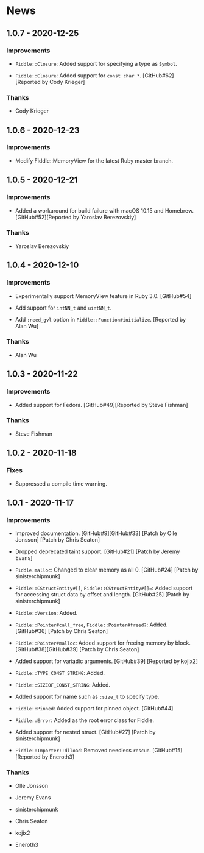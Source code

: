 # News

## 1.0.7 - 2020-12-25

### Improvements

  * `Fiddle::Closure`: Added support for specifying a type as `Symbol`.

  * `Fiddle::Closure`: Added support for `const char *`.
    [GitHub#62][Reported by Cody Krieger]

### Thanks

  * Cody Krieger

## 1.0.6 - 2020-12-23

### Improvements

  * Modify Fiddle::MemoryView for the latest Ruby master branch.

## 1.0.5 - 2020-12-21

### Improvements

  * Added a workaround for build failure with macOS 10.15 and Homebrew.
    [GitHub#52][Reported by Yaroslav Berezovskiy]

### Thanks

  * Yaroslav Berezovskiy

## 1.0.4 - 2020-12-10

### Improvements

  * Experimentally support MemoryView feature in Ruby 3.0.
    [GitHub#54]

  * Add support for `intNN_t` and `uintNN_t`.

  * Add `:need_gvl` option in `Fiddle::Function#initialize`.
    [Reported by Alan Wu]

### Thanks

  * Alan Wu

## 1.0.3 - 2020-11-22

### Improvements

  * Added support for Fedora.
    [GitHub#49][Reported by Steve Fishman]

### Thanks

  * Steve Fishman

## 1.0.2 - 2020-11-18

### Fixes

  * Suppressed a compile time warning.

## 1.0.1 - 2020-11-17

### Improvements

  * Improved documentation.
    [GitHub#9][GitHub#33]
    [Patch by Olle Jonsson]
    [Patch by Chris Seaton]

  * Dropped deprecated taint support.
    [GitHub#21]
    [Patch by Jeremy Evans]

  * `Fiddle.malloc`: Changed to clear memory as all 0.
    [GitHub#24]
    [Patch by sinisterchipmunk]

  * `Fiddle::CStructEntity#[]`, `Fiddle::CStructEntity#[]=`: Added
    support for accessing struct data by offset and length.
    [GitHub#25]
    [Patch by sinisterchipmunk]

  * `Fiddle::Version`: Added.

  * `Fiddle::Pointer#call_free`, `Fiddle::Pointer#freed?`: Added.
    [GitHub#36]
    [Patch by Chris Seaton]

  * `Fiddle::Pointer#malloc`: Added support for freeing memory by block.
    [GitHub#38][GitHub#39]
    [Patch by Chris Seaton]

  * Added support for variadic arguments.
    [GitHub#39]
    [Reported by kojix2]

  * `Fiddle::TYPE_CONST_STRING`: Added.

  * `Fiddle::SIZEOF_CONST_STRING`: Added.

  * Added support for name such as `:size_t` to specify type.

  * `Fiddle::Pinned`: Added support for pinned object.
    [GitHub#44]

  * `Fiddle::Error`: Added as the root error class for Fiddle.

  * Added support for nested struct.
    [GitHub#27]
    [Patch by sinisterchipmunk]

  * `Fiddle::Importer::dlload`: Removed needless `rescue`.
    [GitHub#15]
    [Reported by Eneroth3]

### Thanks

  * Olle Jonsson

  * Jeremy Evans

  * sinisterchipmunk

  * Chris Seaton

  * kojix2

  * Eneroth3
